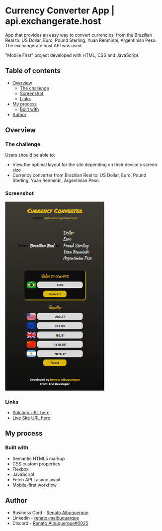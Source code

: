 # Currency Converter App | api.exchangerate.host

App that provides an easy way to convert currencies, from the Brazilian Real to: US Dollar, Euro, Pound Sterling, Yuan Renminbi, Argentinian Peso. The exchangerate.host API was used.
 
"Mobile First" project developed with HTML, CSS and JavaScript.

## Table of contents

- [Overview](#overview)
  - [The challenge](#the-challenge)
  - [Screenshot](#screenshot)
  - [Links](#links)
- [My process](#my-process)
  - [Built with](#built-with)
- [Author](#author)

## Overview

### The challenge

Users should be able to:

- View the optimal layout for the site depending on their device's screen size 
- Currency converter from Brazilian Real to: US Dollar, Euro, Pound Sterling, Yuan Renminbi, Argentinian Peso.

### Screenshot

![screenshot](assets/screencapture-currency-converter-api.png)

### Links

- [Solution URL here](https://github.com/renato-albuquerque/currency_converter-api)
- [Live Site URL here](https://renato-albuquerque.github.io/currency_converter-api/)

## My process

### Built with

- Semantic HTML5 markup
- CSS custom properties
- Flexbox
- JavaScript
- Fetch API | async await
- Mobile-first workflow

## Author

- Business Card - [Renato Albuquerque](https://rma-contacts.vercel.app/)
- Linkedin - [renato-malbuquerque](https://www.linkedin.com/in/renato-malbuquerque/)
- Discord - [Renato Albuquerque#0025](https://discordapp.com/users/992621595547938837)
